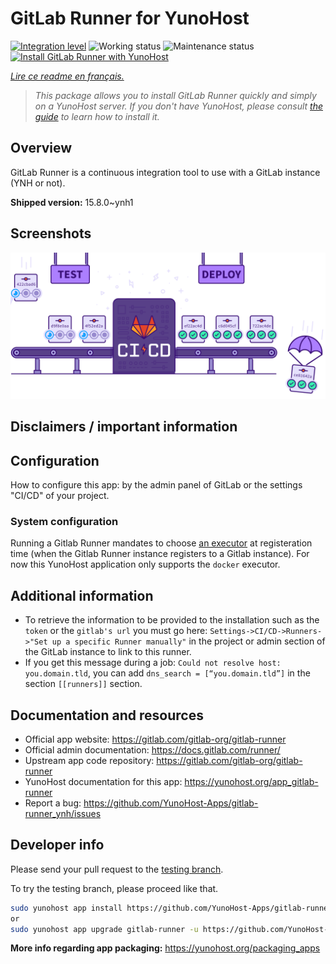 <!--
N.B.: This README was automatically generated by https://github.com/YunoHost/apps/tree/master/tools/README-generator
It shall NOT be edited by hand.
-->

# GitLab Runner for YunoHost

[![Integration level](https://dash.yunohost.org/integration/gitlab-runner.svg)](https://dash.yunohost.org/appci/app/gitlab-runner) ![Working status](https://ci-apps.yunohost.org/ci/badges/gitlab-runner.status.svg) ![Maintenance status](https://ci-apps.yunohost.org/ci/badges/gitlab-runner.maintain.svg)
[![Install GitLab Runner with YunoHost](https://install-app.yunohost.org/install-with-yunohost.svg)](https://install-app.yunohost.org/?app=gitlab-runner)

*[Lire ce readme en français.](./README_fr.md)*

> *This package allows you to install GitLab Runner quickly and simply on a YunoHost server.
If you don't have YunoHost, please consult [the guide](https://yunohost.org/#/install) to learn how to install it.*

## Overview

GitLab Runner is a continuous integration tool to use with a GitLab instance (YNH or not).


**Shipped version:** 15.8.0~ynh1

## Screenshots

![Screenshot of GitLab Runner](./doc/screenshots/ci-cd-test-deploy-illustration_2x.png)

## Disclaimers / important information

## Configuration

How to configure this app: by the admin panel of GitLab or the settings "CI/CD" of your project.

### System configuration

Running a Gitlab Runner mandates to choose [an executor](https://docs.gitlab.com/runner/executors/) at registeration time (when the Gitlab Runner instance registers to a Gitlab instance). For now this YunoHost application only supports the `docker` executor.

## Additional information

* To retrieve the information to be provided to the installation such as the `token` or the `gitlab's url` you must go here: `Settings->CI/CD->Runners->"Set up a specific Runner manually"` in the project or admin section of the GitLab instance to link to this runner.
* If you get this message during a job: `Could not resolve host: you.domain.tld`, you can add `dns_search = [“you.domain.tld”]` in the section `[[runners]]` section.

## Documentation and resources

* Official app website: <https://gitlab.com/gitlab-org/gitlab-runner>
* Official admin documentation: <https://docs.gitlab.com/runner/>
* Upstream app code repository: <https://gitlab.com/gitlab-org/gitlab-runner>
* YunoHost documentation for this app: <https://yunohost.org/app_gitlab-runner>
* Report a bug: <https://github.com/YunoHost-Apps/gitlab-runner_ynh/issues>

## Developer info

Please send your pull request to the [testing branch](https://github.com/YunoHost-Apps/gitlab-runner_ynh/tree/testing).

To try the testing branch, please proceed like that.

``` bash
sudo yunohost app install https://github.com/YunoHost-Apps/gitlab-runner_ynh/tree/testing --debug
or
sudo yunohost app upgrade gitlab-runner -u https://github.com/YunoHost-Apps/gitlab-runner_ynh/tree/testing --debug
```

**More info regarding app packaging:** <https://yunohost.org/packaging_apps>
